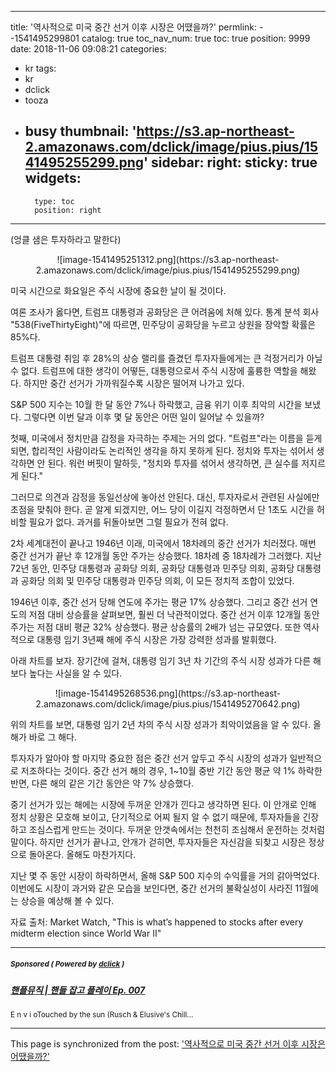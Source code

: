 
---
title: '역사적으로 미국 중간 선거 이후 시장은 어땠을까?'
permlink: --1541495299801
catalog: true
toc_nav_num: true
toc: true
position: 9999
date: 2018-11-06 09:08:21
categories:
- kr
tags:
- kr
- dclick
- tooza
- busy
thumbnail: 'https://s3.ap-northeast-2.amazonaws.com/dclick/image/pius.pius/1541495255299.png'
sidebar:
    right:
        sticky: true
widgets:
    -
        type: toc
        position: right
---


(엉클 샘은 투자하라고 말한다) 
<center>
![image-1541495251312.png](https://s3.ap-northeast-2.amazonaws.com/dclick/image/pius.pius/1541495255299.png) 
</center> 

미국 시간으로 화요일은 주식 시장에 중요한 날이 될 것이다. 

여론 조사가 옳다면, 트럼프 대통령과 공화당은 큰 어려움에 처해 있다. 통계 분석 회사 "538(FiveThirtyEight)"에 따르면, 민주당이 공화당을 누르고 상원을 장악할 확률은  85%다. 

트럼프 대통령 취임 후 28%의 상승 랠리를 즐겼던 투자자들에게는 큰 걱정거리가 아닐 수 없다. 트럼프에 대한 생각이 어떻든, 대통령으로서 주식 시장에 훌륭한 역할을 해왔다. 하지만 중간 선거가 가까워질수록 시장은 떨어져 나가고 있다. 

S&P 500 지수는 10월 한 달 동안 7%나 하락했고, 금융 위기 이후 최악의 시간을 보냈다. 그렇다면 이번 달과 이후 몇 달 동안은 어떤 일이 일어날 수 있을까? 

첫째, 미국에서 정치만큼 감정을 자극하는 주제는 거의 없다. "트럼프"라는 이름을 듣게 되면, 합리적인 사람이라도 논리적인 생각을 하지 못하게 된다. 정치와 투자는 섞어서 생각하면 안 된다. 워런 버핏이 말하듯, "정치와 투자를 섞어서 생각하면, 큰 실수를 저지르게 된다." 

그러므로 의견과 감정을 동일선상에 놓아선 안된다. 대신, 투자자로서 관련된 사실에만 초점을 맞춰야 한다. 곧 알게 되겠지만, 어느 당이 이길지 걱정하면서 단 1초도 시간을 허비할 필요가 없다. 과거를 뒤돌아보면 그럴 필요가 전혀 없다. 

2차 세계대전이 끝나고 1946년 이래, 미국에서 18차례의 중간 선거가 치러졌다. 매번 중간 선거가 끝난 후 12개월 동안 주가는 상승했다. 18차례 중 18차례가 그러했다. 지난 72년 동안, 민주당 대통령과 공화당 의회, 공화당 대통령과 민주당 의회, 공화당 대통령과 공화당 의회 및 민주당 대통령과 민주당 의회, 이 모든 정치적 조합이 있었다. 

1946년 이후, 중간 선거 당해 연도에 주가는 평균 17% 상승했다. 그리고 중간 선거 연도의 저점 대비 상승률을 살펴보면, 훨씬 더 낙관적이었다. 중간 선거 이후 12개월 동안 주가는 저점 대비 평균 32% 상승했다. 평균 상승률의 2배가 넘는 규모였다. 또한 역사적으로 대통령 임기 3년째 해에 주식 시장은 가장 강력한 성과를 발휘했다.  

아래 차트를 보자. 장기간에 걸쳐, 대통령 임기 3년 차 기간의 주식 시장 성과가 다른 해보다 높다는 사실을 알 수 있다. 

<center> 
![image-1541495268536.png](https://s3.ap-northeast-2.amazonaws.com/dclick/image/pius.pius/1541495270642.png)
</center> 

위의 차트를 보면, 대통령 임기 2년 차의 주식 시장 성과가 최악이었음을  알 수 있다. 올해가 바로 그 해다.  

투자자가 알아야 할 마지막 중요한 점은 중간 선거 앞두고 주식 시장의 성과가 일반적으로 저조하다는 것이다. 중간 선거 해의 경우,  1~10월 중반 기간 동안 평균 약 1% 하락한 반면, 다른 해의 같은 기간 동안은 약 7% 상승했다.  

중기 선거가 있는 해에는 시장에 두꺼운 안개가 낀다고 생각하면 된다. 이 안개로 인해 정치 상황은 모호해 보이고, 단기적으로 어찌 될지 알 수 없기 때문에, 투자자들을 긴장하고 조심스럽게 만드는 것이다. 두꺼운 안갯속에서는 천천히 조심해서 운전하는 것처럼 말이다. 하지만 선거가 끝나고, 안개가 걷히면, 투자자들은 자신감을 되찾고 시장은 정상으로 돌아온다. 올해도 마찬가지다. 

지난 몇 주 동안 시장이 하락하면서, 올해 S&P 500 지수의 수익률을 거의 갉아먹었다.  이번에도 시장이 과거와 같은 모습을 보인다면,  중간 선거의 불확실성이 사라진 11월에는 상승을 예상해 볼 수 있다.  

자료 출처: Market Watch, "This is what’s happened to stocks after every midterm election since World War II"

---

#####  <sub> **Sponsored ( Powered by [dclick](https://www.dclick.io) )** </sub>
##### [핸플뮤직 | 핸들 잡고 플레이 Ep. 007](https://api.dclick.io/v1/c?x=eyJhbGciOiJIUzI1NiIsInR5cCI6IkpXVCJ9.eyJjIjoicGl1cy5waXVzIiwicyI6Ii0tMTU0MTQ5NTI5OTgwMSIsImEiOlsidC0xMzgiXSwidXJsIjoiaHR0cHM6Ly9zdGVlbWl0LmNvbS9kY2xpY2svQG1hY2hlbGxpbi8tZXAtMDA3LTE1Mzk3ODE2MjQzOTQiLCJpYXQiOjE1NDE0OTUyOTksImV4cCI6MTg1Njg1NTI5OX0.cDXEmwE8fO6A-g9De7kWUajuTlBTo0Tkp7USOWXiMrU)
<sup>E n v i oTouched by the sun (Rusch & Elusive's Chill...</sup>
</center>

- - -

This page is synchronized from the post: ['역사적으로 미국 중간 선거 이후 시장은 어땠을까?'](https://steemit.com/@pius.pius/--1541495299801)
